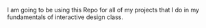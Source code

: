 I am going to be using this Repo for all of my projects that I do in my fundamentals of interactive design class.
